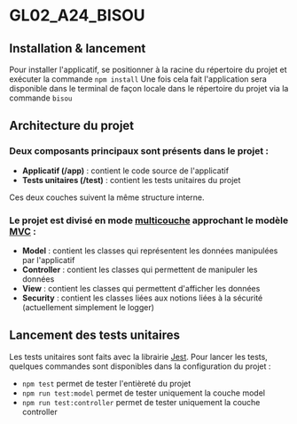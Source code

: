# GL02_A24_BISOU

## Installation & lancement

Pour installer l'applicatif, se positionner à la racine du répertoire du projet et exécuter la commande `npm install`
Une fois cela fait l'application sera disponible dans le terminal de façon locale dans le répertoire du projet via la commande ``bisou``

## Architecture du projet

### Deux composants principaux sont présents dans le projet :

- **Applicatif (/app)** : contient le code source de l'applicatif
- **Tests unitaires (/test)** : contient les tests unitaires du projet

Ces deux couches suivent la même structure interne.

### Le projet est divisé en mode [multicouche](https://en.wikipedia.org/wiki/Multitier_architecture#Three-tier_architecture) approchant le modèle [MVC](https://fr.wikipedia.org/wiki/Modèle-vue-contrôleur) :

- **Model** : contient les classes qui représentent les données manipulées par l'applicatif
- **Controller** : contient les classes qui permettent de manipuler les données
- **View** : contient les classes qui permettent d'afficher les données
- **Security** : contient les classes liées aux notions liées à la sécurité (actuellement simplement le logger)

## Lancement des tests unitaires

Les tests unitaires sont faits avec la librairie [Jest](https://jestjs.io/fr/).
Pour lancer les tests, quelques commandes sont disponibles dans la configuration du projet :
- ``npm test`` permet de tester l'entièreté du projet
- ``npm run test:model`` permet de tester uniquement la couche model
- ``npm run test:controller`` permet de tester uniquement la couche controller